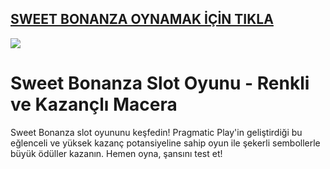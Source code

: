 ## <a href="https://bit.ly/3DlkiQZ">SWEET BONANZA OYNAMAK İÇİN TIKLA</a>

<a href="https://bit.ly/3DlkiQZ"><img src="https://s13.gifyu.com/images/SPuTg.gif"></a>

# Sweet Bonanza Slot Oyunu - Renkli ve Kazançlı Macera
Sweet Bonanza slot oyununu keşfedin! Pragmatic Play'in geliştirdiği bu eğlenceli ve yüksek kazanç potansiyeline sahip oyun ile şekerli sembollerle büyük ödüller kazanın. Hemen oyna, şansını test et!
